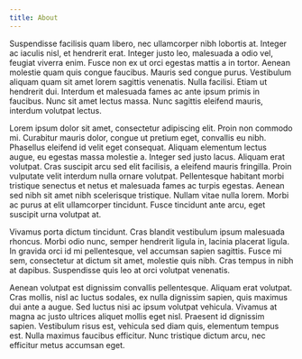 ```yaml
---
title: About
---
```


Suspendisse facilisis quam libero, nec ullamcorper nibh lobortis at. Integer ac iaculis nisl, et hendrerit erat. Integer justo leo, malesuada a odio vel, feugiat viverra enim. Fusce non ex ut orci egestas mattis a in tortor. Aenean molestie quam quis congue faucibus. Mauris sed congue purus. Vestibulum aliquam quam sit amet lorem sagittis venenatis. Nulla facilisi. Etiam ut hendrerit dui. Interdum et malesuada fames ac ante ipsum primis in faucibus. Nunc sit amet lectus massa. Nunc sagittis eleifend mauris, interdum volutpat lectus.

Lorem ipsum dolor sit amet, consectetur adipiscing elit. Proin non commodo mi. Curabitur mauris dolor, congue ut pretium eget, convallis eu nibh. Phasellus eleifend id velit eget consequat. Aliquam elementum lectus augue, eu egestas massa molestie a. Integer sed justo lacus. Aliquam erat volutpat. Cras suscipit arcu sed elit facilisis, a eleifend mauris fringilla. Proin vulputate velit interdum nulla ornare volutpat. Pellentesque habitant morbi tristique senectus et netus et malesuada fames ac turpis egestas. Aenean sed nibh sit amet nibh scelerisque tristique. Nullam vitae nulla lorem. Morbi ac purus at elit ullamcorper tincidunt. Fusce tincidunt ante arcu, eget suscipit urna volutpat at.

Vivamus porta dictum tincidunt. Cras blandit vestibulum ipsum malesuada rhoncus. Morbi odio nunc, semper hendrerit ligula in, lacinia placerat ligula. In gravida orci id mi pellentesque, vel accumsan sapien sagittis. Fusce mi sem, consectetur at dictum sit amet, molestie quis nibh. Cras tempus in nibh at dapibus. Suspendisse quis leo at orci volutpat venenatis.

Aenean volutpat est dignissim convallis pellentesque. Aliquam erat volutpat. Cras mollis, nisl ac luctus sodales, ex nulla dignissim sapien, quis maximus dui ante a augue. Sed luctus nisi ac ipsum volutpat vehicula. Vivamus at magna ac justo ultrices aliquet mollis eget nisl. Praesent id dignissim sapien. Vestibulum risus est, vehicula sed diam quis, elementum tempus est. Nulla maximus faucibus efficitur. Nunc tristique dictum arcu, nec efficitur metus accumsan eget.
